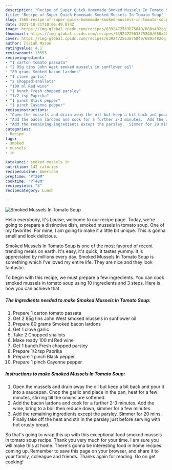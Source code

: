 ```yaml
---
description: "Recipe of Super Quick Homemade Smoked Mussels In Tomato Soup"
title: "Recipe of Super Quick Homemade Smoked Mussels In Tomato Soup"
slug: 1560-recipe-of-super-quick-homemade-smoked-mussels-in-tomato-soup
date: 2021-10-21T10:06:49.074Z
image: https://img-global.cpcdn.com/recipes/6392472563875840/680x482cq70/smoked-mussels-in-tomato-soup-recipe-main-photo.jpg
thumbnail: https://img-global.cpcdn.com/recipes/6392472563875840/680x482cq70/smoked-mussels-in-tomato-soup-recipe-main-photo.jpg
cover: https://img-global.cpcdn.com/recipes/6392472563875840/680x482cq70/smoked-mussels-in-tomato-soup-recipe-main-photo.jpg
author: Isaiah Mason
ratingvalue: 4.1
reviewcount: 13553
recipeingredient:
- "1 carton tomato passata"
- "2 85g tins John West smoked mussels in sunflower oil"
- "80 grams Smoked bacon lardons"
- "1 clove garlic"
- "2 Chopped shallots"
- "100 ml Red wine"
- "1 bunch Fresh chopped parsley"
- "1/2 tsp Paprika"
- "1 pinch Black pepper"
- "1 pinch Cayenne pepper"
recipeinstructions:
- "Open the mussels and drain away the oil but keep a bit back and pour it into a saucepan.  Chop the garlic and place in the pan, heat for a few minutes, stirring till the onions are softened."
- "Add the bacon lardons and cook for a further 2-3 minutes.  Add the wine, bring to a boil then reduce down, simmer for a few minutes."
- "Add the remaining ingredients except the parsley.  Simmer for 20 mins.  Finally take off the heat and stir in the parsley just before serving with hot crusty bread."
categories:
- Recipe
tags:
- smoked
- mussels
- in

katakunci: smoked mussels in 
nutrition: 142 calories
recipecuisine: American
preptime: "PT20M"
cooktime: "PT48M"
recipeyield: "3"
recipecategory: Lunch

---
```



![Smoked Mussels In Tomato Soup](https://img-global.cpcdn.com/recipes/6392472563875840/680x482cq70/smoked-mussels-in-tomato-soup-recipe-main-photo.jpg)

Hello everybody, it's Louise, welcome to our recipe page. Today, we're going to prepare a distinctive dish, smoked mussels in tomato soup. One of my favorites. For mine, I am going to make it a little bit unique. This is gonna smell and look delicious.

Smoked Mussels In Tomato Soup is one of the most favored of recent trending meals on earth. It's easy, it's quick, it tastes yummy. It is appreciated by millions every day. Smoked Mussels In Tomato Soup is something which I've loved my entire life. They are nice and they look fantastic.




To begin with this recipe, we must prepare a few ingredients. You can cook smoked mussels in tomato soup using 10 ingredients and 3 steps. Here is how you can achieve that.

<!--inarticleads1-->

##### The ingredients needed to make Smoked Mussels In Tomato Soup:

1. Prepare 1 carton tomato passata
1. Get 2 85g tins John West smoked mussels in sunflower oil
1. Prepare 80 grams Smoked bacon lardons
1. Get 1 clove garlic
1. Take 2 Chopped shallots
1. Make ready 100 ml Red wine
1. Get 1 bunch Fresh chopped parsley
1. Prepare 1/2 tsp Paprika
1. Prepare 1 pinch Black pepper
1. Prepare 1 pinch Cayenne pepper




<!--inarticleads2-->

##### Instructions to make Smoked Mussels In Tomato Soup:

1. Open the mussels and drain away the oil but keep a bit back and pour it into a saucepan.  Chop the garlic and place in the pan, heat for a few minutes, stirring till the onions are softened.
1. Add the bacon lardons and cook for a further 2-3 minutes.  Add the wine, bring to a boil then reduce down, simmer for a few minutes.
1. Add the remaining ingredients except the parsley.  Simmer for 20 mins.  Finally take off the heat and stir in the parsley just before serving with hot crusty bread.




So that's going to wrap this up with this exceptional food smoked mussels in tomato soup recipe. Thank you very much for your time. I am sure you will make this at home. There's gonna be interesting food in home recipes coming up. Remember to save this page on your browser, and share it to your family, colleague and friends. Thanks again for reading. Go on get cooking!
